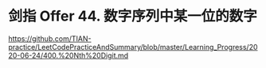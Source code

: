 # 剑指 Offer 44. 数字序列中某一位的数字

<https://github.com/TIAN-practice/LeetCodePracticeAndSummary/blob/master/Learning_Progress/2020-06-24/400.%20Nth%20Digit.md>
